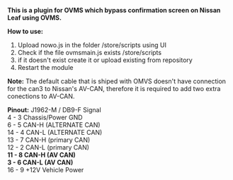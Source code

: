 **This is a plugin for OVMS which bypass confirmation screen on Nissan Leaf using OVMS.**

**How to use:**
1. Upload nowo.js in the folder /store/scripts using UI 
2. Check if the file ovmsmain.js exists /store/scripts
3. if it doesn't exist create it or upload existing from repository
4. Restart the module

**Note:** The default cable that is shiped with OMVS doesn't have connection for the can3 to Nissan's AV-CAN, therefore it is required to add two extra conections to AV-CAN.

**Pinout:** J1962-M / DB9-F Signal\
4 - 3 Chassis/Power GND\
6 - 5 CAN-H (ALTERNATE CAN)\
14 - 4 CAN-L (ALTERNATE CAN)\
13 - 7 CAN-H (primary CAN)\
12 - 2 CAN-L (primary CAN)\
**11 - 8 CAN-H (AV CAN)**\
**3 - 6 CAN-L (AV CAN)**\
16 - 9 +12V Vehicle Power
